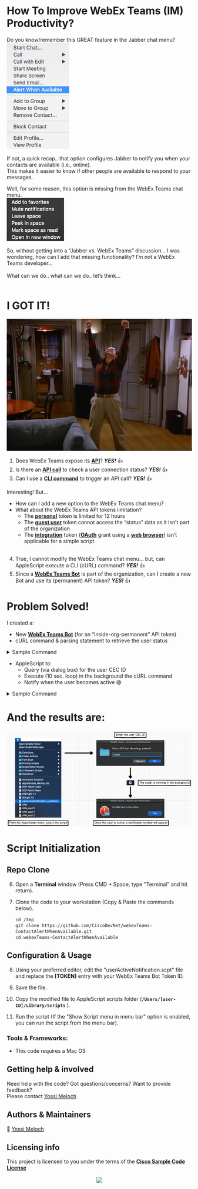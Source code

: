 # How To Improve WebEx Teams (IM) Productivity?

Do you know/remember this GREAT feature in the Jabber chat menu? <br />
![json](images/pic1-Jabber.png?raw=true "Import JSON") <br />

If not, a quick recap.. that option configures Jabber to notify you when your contacts are available (i.e., online). <br />
This makes it easier to know if other people are available to respond to your messages. <br />

Well, for some reason, this option is missing from the WebEx Teams chat menu. <br />
![json](images/pic2-WebExTeams.png?raw=true "Import JSON") <br />

So, without getting into a “Jabber vs. WebEx Teams” discussion... I was wondering, how can I add that missing functionality? I’m not a WebEx Teams developer… <br /><br />
What can we do.. what can we do.. let’s think… <br /> <br />

# I GOT IT!

![json](images/pic3-IGotIt.png?raw=true "Import JSON") <br />


1. Does WebEx Teams expose its **[API](https://developer.webex.com/docs/platform-introduction)**? ***YES!*** :thumbsup: <br />
2. Is there an **[API call](https://developer.webex.com/docs/api/v1/people/list-people)** to check a user connection status? ***YES!*** :thumbsup: <br />
3. Can I use a **[CLI command](https://community.cisco.com/t5/data-center-blogs/getting-started-with-curl/ba-p/3837348)** to trigger an API call? ***YES!*** :thumbsup: <br /> 

Interesting! But... <br />
  * How can I add a new option to the WebEx Teams chat menu? <br />
  * What about the WebEx Teams API tokens limitation? <br />
    - The **[personal](https://developer.webex.com/docs/api/getting-started)** token is limited for 12 hours <br />
    - The **[guest user](https://developer.webex.com/docs/guest-issuer)** token cannot access the “status” data as it isn’t part of the organization <br />
    - The **[integration](https://developer.webex.com/docs/integrations)** token (**[OAuth](https://developer.webex.com/blog/real-world-walkthrough-of-building-an-oauth-webex-integration)** grant using a **[web browser](https://github.com/marsh240sx/spark-auth-sample)**) isn’t applicable for a simple script <br /> <br />

4. True, I cannot modify the WebEx Teams chat menu… but, can AppleScript execute a CLI (cURL) command? ***YES!*** :thumbsup: <br />
5. Since a **[WebEx Teams Bot](https://developer.webex.com/docs/bots)** is part of the organization, can I create a new Bot and use its (permanent) API token? ***YES!*** :thumbsup: <br />

# Problem Solved!

I created a: <br />
  * New **[WebEx Teams Bot](https://developer.webex.com/docs/bots)** (for an “inside-org-permanent” API token)  <br />
  * cURL command & parsing statement to retrieve the user status  <br />
<details>
      <summary>Sample Command</summary>

 ```concole
curl -s --request GET --url 'https://api.ciscospark.com/v1/people?email=ymeloch%40cisco.com' --header 'Authorization: Bearer [TOKEN]' | json_pp | grep status | awk '{print $3}' | tr -dc '[:alnum:]'
 ```
</details>

  * AppleScript to:  <br />
    - Query (via dialog box) for the user CEC ID  <br />
    - Execute (10 sec. loop) in the background the cURL command  <br />
    - Notify when the user becomes active :smiley:  <br />
<details>
      <summary>Sample Command</summary>

 ```concole
 set userName to text returned of (display dialog "Enter a CEC User Name (e.g., ymeloch)" default answer "" with title "WebEx Teams - Active User Notification" with icon note)
 set theAlertText to "WebbEx Teams - Active User Notification"
 set theAlertMessage to "" & userName & " User is now active"
 set n to 1
 repeat
  	delay 10
 	set theName to do shell script "curl -s --request GET --url 'https://api.ciscospark.com/v1/people?email=" & userName & "%40cisco.com' --header 'Authorization: Bearer [TOKEN]' | json_pp | grep status | awk '{print $3}' | tr -dc '[:alnum:]'"
 	if theName = "active" then (display dialog theAlertMessage with title "WebEx Teams - Active User Notification" with icon stop buttons {"Exit"} default button "Exit" cancel button "Exit")
 end repeat
 ```
</details>


# And the results are:

![json](images/pic4-Blueprint.png?raw=true "Import JSON") <br />

# Script Initialization

## Repo Clone
6. Open a **Terminal** window (Press CMD + Space, type "Terminal" and hit return). <br />

7. Clone the code to your workstation (Copy & Paste the commands below). <br />

    ```concole
    cd /tmp
    git clone https://github.com/CiscoDevNet/webexTeams-ContactAlertWhenAvailable.git
    cd webexTeams-ContactAlertWhenAvailable
    ```

## Configuration & Usage
8. Using your preferred editor, edit the "userActiveNotification.scpt" file and replace the **[TOKEN]** entry with your WebEx Teams Bot Token ID. <br />

9. Save the file. <br />

10. Copy the modified file to AppleScript scripts folder (**`/Users/[user-ID]/Library/Scripts`** ). <br />

11. Run the script (If the "Show Script menu in menu bar" option is enabled, you can run the script from the menu bar). <br />

### Tools & Frameworks:
  * This code requires a Mac OS

## Getting help & involved
Need help with the code? Got questions/concerns? Want to provide feedback? <br />
Please contact [Yossi Meloch](mailto:ymeloch@cisco.com) <br />

## Authors & Maintainers
:email: [Yossi Meloch](mailto:ymeloch@cisco.com) <br />

## Licensing info
This project is licensed to you under the terms of the **[Cisco Sample Code License](https://github.com/CiscoDevNet/webexTeams-ContactAlertWhenAvailable/LICENSE)**


<p align="center">
    <a "><img src="https://media.giphy.com/media/1QkcK2ftkEDyJoZk6U/giphy.gif" align="center" /></a>
</p>
